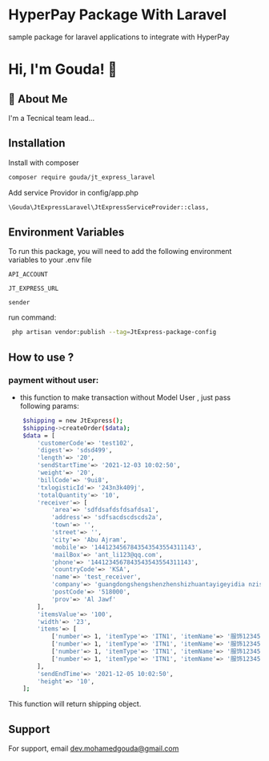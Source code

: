 
# HyperPay Package With Laravel

sample package for laravel applications to integrate with HyperPay

# Hi, I'm Gouda! 👋


## 🚀 About Me
I'm a Tecnical team lead...


## Installation

Install with composer

```bash
composer require gouda/jt_express_laravel
```

Add service Providor in config/app.php

```bash
\Gouda\JtExpressLaravel\JtExpressServiceProvider::class,
```





    
## Environment Variables

To run this package, you will need to add the following environment variables to your .env file

`API_ACCOUNT`

`JT_EXPRESS_URL`

`sender`

run command:
```bash
 php artisan vendor:publish --tag=JtExpress-package-config
```
## How to use ?

### payment without user:
- this function to make transaction without Model User , just pass following params:

```bash
    $shipping = new JtExpress();
    $shipping->createOrder($data);
    $data = [
        'customerCode'=> 'test102',
        'digest'=> 'sdsd499',
        'length'=> '20',
        'sendStartTime'=> '2021-12-03 10:02:50',
        'weight'=> '20',
        'billCode'=> '9ui8',
        'txlogisticId'=> '243n3k409j',
        'totalQuantity'=> '10',
        'receiver'=> [
            'area'=> 'sdfdsafdsfdsafdsa1',
            'address'=> 'sdfsacdscdscds2a',
            'town'=> '',
            'street'=> '',
            'city'=> 'Abu Ajram',
            'mobile'=> '1441234567843543543554311143',
            'mailBox'=> 'ant_li123@qq.com',
            'phone'=> '1441234567843543543554311143',
            'countryCode'=> 'KSA',
            'name'=> 'test_receiver',
            'company'=> 'guangdongshengshenzhenshizhuantayigeyidia nzishiyeyouxianggongsi',
            'postCode'=> '518000',
            'prov'=> 'Al Jawf'
        ],
        'itemsValue'=> '100',
        'width'=> '23',
        'items'=> [
            ['number'=> 1, 'itemType'=> 'ITN1', 'itemName'=> '服饰123456test', 'priceCurrency'=> 'DHS', 'itemValue'=> '12.36', 'itemUrl'=> 'http://www.baidu.com/shangpinlianjiedizhi', 'desc'=> 'test_ordermiaoshu'],
            ['number'=> 1, 'itemType'=> 'ITN1', 'itemName'=> '服饰123456test', 'priceCurrency'=> 'DHS', 'itemValue'=> '12.36', 'itemUrl'=> 'http://www.baidu.com/shangpinlianjiedizhi', 'desc'=> 'test_ordermiaoshu'],
            ['number'=> 1, 'itemType'=> 'ITN1', 'itemName'=> '服饰123456test', 'priceCurrency'=> 'DHS', 'itemValue'=> '12.36', 'itemUrl'=> 'http://www.baidu.com/shangpinlianjiedizhi', 'desc'=> 'test_ordermiaoshu'],
            ['number'=> 1, 'itemType'=> 'ITN1', 'itemName'=> '服饰123456test', 'priceCurrency'=> 'DHS', 'itemValue'=> '12.36', 'itemUrl'=> 'http://www.baidu.com/shangpinlianjiedizhi', 'desc'=> 'test_ordermiaoshu'],
        ],
        'sendEndTime'=> '2021-12-05 10:02:50',
        'height'=> '10',
    ];

```

This function will return shipping object.

## Support

For support, email dev.mohamedgouda@gmail.com 

